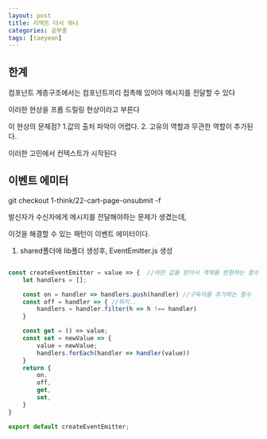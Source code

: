 ```yaml
---
layout: post
title: 리액트 다시 하나
categories: 공부중
tags: [taeyeon]
---
```


## 한계

컴포넌트 계층구조에서는 컴포넌트끼리 접촉해 있어야 메시지를 전달할 수 있다

이러한 현상을 프롭 드릴링 현상이라고 부른다

이 현상의 문제점? 1.값의 출처 파악이 어렵다. 2. 고유의 역할과 무관한 역할이 추가된다.

이러한 고민에서 컨텍스트가 시작된다

## 이벤트 에미터

git checkout 1-think/22-cart-page-onsubmit -f

발신자가 수신자에게 메시지를 전달해야하는 문제가 생겼는데,

이것을 해결할 수 있는 패턴이 이벤트 에미터이다.

1. shared폴더에 lib폴더 생성후, EventEmitter.js 생성

```1=EventEmitter.js

const createEventEmitter = value => {  //어떤 값을 받아서 객체를 반환하는 함수
    let handlers = [];

    const on = handler => handlers.push(handler) //구독자를 추가하는 함수
    const off = handler => { //뭐지..
        handlers = handler.filter(h => h !== handler)
    }

    const get = () => value;
    const set = newValue => {
        value = newValue;
        handlers.forEach(handler => handler(value))
    }
    return {
        on,
        off,
        get,
        set,
    }
}

export default createEventEmitter;

```



